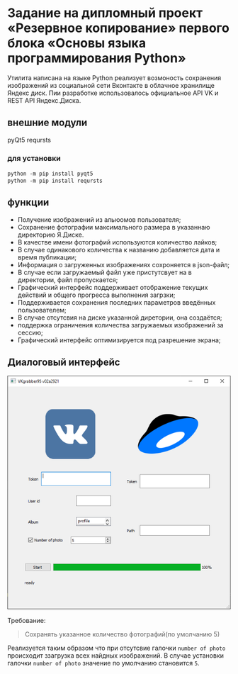 # Задание на дипломный проект «Резервное копирование» первого блока «Основы языка программирования Python»

Утилита написана на языке Python реализует возмоность сохранения изображений из социальной сети Вконтакте в облачное хранилище Яндекс диск. Пии разработке использовалось официальное API VK и REST API Яндекс.Диска.  

## внешние модули

pyQt5
reqursts

### для установки

    python -m pip install pyqt5
    python -m pip install reqursts

## функции

* Получение изображений из альюомов пользователя;
* Сохранение фотографии максимального размера в указаннаю директорию Я.Диске.
* В качестве имени фотографий используются количество лайков;
* В случае одинакового количества к названию добавляется дата и время публикации;
* Информация о загруженных изображениях сохроняется в json-файл;
* В случае если загружаемый файл уже пристутсвует на в директории, файл пропускается;
* Графический интерфейс поддерживает отображение текущих действий и общего прогресса выполнения загрзки;
* Поддерживается сохранения последних параметров введённых пользователем;
* В случае отсутсвия на диске указанной диретории, она создаётся;
* поддержка ограничения количества загружаемых изображений за сессию;
* Графический интерфейс оптимизируется под разрешение экрана;

## Диалоговый интерфейс

![Главное окно](img/mainForm.png)

Требование:
> Сохранять указанное количество фотографий(по умолчанию 5)

Реализуется таким образом что при отсутсвие галочки ```number of photo``` происходит ззагрузка всех найдных изображений. В случае установки галочки ```number of photo``` значение по умолчанию становится ```5```.
